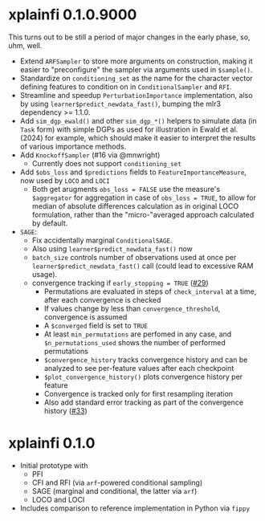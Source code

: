 # xplainfi 0.1.0.9000

This turns out to be still a period of major changes in the early phase, so, uhm, well.

- Extend `ARFSampler` to store more arguments on construction, making it easier to "preconfigure" the sampler via arguments used in `$sample()`.
- Standardize on `conditioning_set` as the name for the character vector defining features to condition on in `ConditionalSampler` and `RFI`.
- Streamline and speedup `PerturbationImportance` implementation, also by using `learner$predict_newdata_fast()`, bumping the mlr3 dependency >= 1.1.0.
- Add `sim_dgp_ewald()` and other `sim_dgp_*()` helpers to simulate data (in `Task` form) with simple DGPs as used for illustration in Ewald et al. (2024) for example, which should make it easier to interpret the results of various importance methods.
- Add `KnockoffSampler` (#16 via @mnwright)
  - Currently does not support `conditioning_set`
- Add `$obs_loss` and `$predictions` fields to `FeatureImportanceMeasure`, now used by `LOCO` and `LOCI`
  - Both get arugments `obs_loss = FALSE` use the measure's `$aggregator` for aggregation in case of `obs_loss = TRUE`, to allow for  median of absolute differences calculation as in original LOCO formulation, rather than the "micro-"averaged approach calculated by default.
- `SAGE`:
  - Fix accidentally marginal `ConditionalSAGE`.
  -  Also using `learner$predict_newdata_fast()` now
  - `batch_size` controls number of observations used at once per `learner$predict_newdata_fast()` call (could lead to excessive RAM usage). 
  - convergence tracking if `early_stopping = TRUE` ([#29](https://github.com/jemus42/xplainfi/pull/29))
    - Permutations are evaluated in steps of `check_interval` at a time, after each convergence is checked
    - If values change by less than `convergence_threshold`, convergence is assumed
    - A `$converged` field is set to `TRUE`
    - At least `min_permutations` are perfomed in any case, and `$n_permutations_used` shows the number of performed permutations
    - `$convergence_history` tracks convergence history and can be analyzed to see per-feature values after each checkpoint
    -  `$plot_convergence_history()` plots convergence history per feature
    -  Convergence is tracked only for first resampling iteration
    -  Also add standard error tracking as part of the convergence history ([#33](https://github.com/jemus42/xplainfi/pull/33))


# xplainfi 0.1.0

- Initial prototype with 
	- PFI
	- CFI and RFI (via `arf`-powered conditional sampling)
	- SAGE (marginal and conditional, the latter via `arf`)
	- LOCO and LOCI
- Includes comparison to reference implementation in Python via `fippy`
